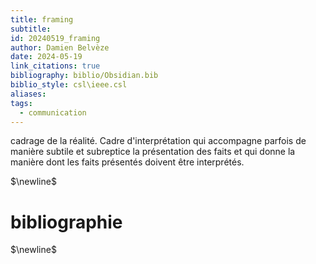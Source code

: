 ```yaml
---
title: framing
subtitle: 
id: 20240519_framing
author: Damien Belvèze
date: 2024-05-19
link_citations: true
bibliography: biblio/Obsidian.bib
biblio_style: csl\ieee.csl
aliases: 
tags:
  - communication
---
```

cadrage de la réalité. Cadre d'interprétation qui accompagne parfois de manière subtile et subreptice la présentation des faits et qui donne la manière dont les faits présentés doivent être interprétés. 




$\newline$
# bibliographie
$\newline$







